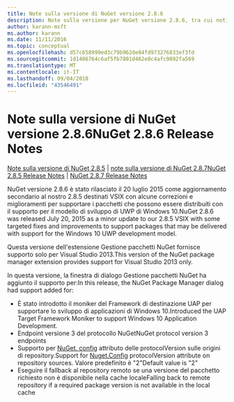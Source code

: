 ```yaml
---
title: Note sulla versione di NuGet versione 2.8.6
description: Note sulla versione per NuGet versione 2.8.6, tra cui noti problemi, correzioni di bug, funzionalità aggiunte e dcr.
author: karann-msft
ms.author: karann
ms.date: 11/11/2016
ms.topic: conceptual
ms.openlocfilehash: d57c658999ed3c79b962de84fd973276833ef3fd
ms.sourcegitcommit: 1d1406764c6af5fb7801d462e0c4afc9092fa569
ms.translationtype: MT
ms.contentlocale: it-IT
ms.lasthandoff: 09/04/2018
ms.locfileid: "43546491"
---
```

# <a name="nuget-286-release-notes"></a><span data-ttu-id="b5010-103">Note sulla versione di NuGet versione 2.8.6</span><span class="sxs-lookup"><span data-stu-id="b5010-103">NuGet 2.8.6 Release Notes</span></span>

<span data-ttu-id="b5010-104">[Note sulla versione di NuGet 2.8.5](../release-notes/nuget-2.8.5.md) | [note sulla versione di NuGet 2.8.7](../release-notes/nuget-2.8.7.md)</span><span class="sxs-lookup"><span data-stu-id="b5010-104">[NuGet 2.8.5 Release Notes](../release-notes/nuget-2.8.5.md) | [NuGet 2.8.7 Release Notes](../release-notes/nuget-2.8.7.md)</span></span>

<span data-ttu-id="b5010-105">NuGet versione 2.8.6 è stato rilasciato il 20 luglio 2015 come aggiornamento secondario al nostro 2.8.5 destinati VSIX con alcune correzioni e miglioramenti per supportare i pacchetti che possono essere distribuiti con il supporto per il modello di sviluppo di UWP di Windows 10.</span><span class="sxs-lookup"><span data-stu-id="b5010-105">NuGet 2.8.6 was released July 20, 2015 as a minor update to our 2.8.5 VSIX with some targeted fixes and improvements to support packages that may be delivered with support for the Windows 10 UWP development model.</span></span>

<span data-ttu-id="b5010-106">Questa versione dell'estensione Gestione pacchetti NuGet fornisce supporto solo per Visual Studio 2013.</span><span class="sxs-lookup"><span data-stu-id="b5010-106">This version of the NuGet package manager extension provides support for Visual Studio 2013 only.</span></span>

<span data-ttu-id="b5010-107">In questa versione, la finestra di dialogo Gestione pacchetti NuGet ha aggiunto il supporto per:</span><span class="sxs-lookup"><span data-stu-id="b5010-107">In this release, the NuGet Package Manager dialog had support added for:</span></span>

* <span data-ttu-id="b5010-108">È stato introdotto il moniker del Framework di destinazione UAP per supportare lo sviluppo di applicazioni di Windows 10.</span><span class="sxs-lookup"><span data-stu-id="b5010-108">Introduced the UAP Target Framework Moniker to support Windows 10 Application Development.</span></span>
* <span data-ttu-id="b5010-109">Endpoint versione 3 del protocollo NuGet</span><span class="sxs-lookup"><span data-stu-id="b5010-109">NuGet protocol version 3 endpoints</span></span>
* <span data-ttu-id="b5010-110">Supporto per [NuGet. config](../consume-packages/configuring-nuget-behavior.md) attributo delle protocolVersion sulle origini di repository.</span><span class="sxs-lookup"><span data-stu-id="b5010-110">Support for [Nuget.Config](../consume-packages/configuring-nuget-behavior.md) protocolVersion attribute on repository sources.</span></span> <span data-ttu-id="b5010-111">Valore predefinito è "2"</span><span class="sxs-lookup"><span data-stu-id="b5010-111">Default value is "2"</span></span>
* <span data-ttu-id="b5010-112">Eseguire il fallback al repository remoto se una versione del pacchetto richiesto non è disponibile nella cache locale</span><span class="sxs-lookup"><span data-stu-id="b5010-112">Falling back to remote repository if a required package version is not available in the local cache</span></span>